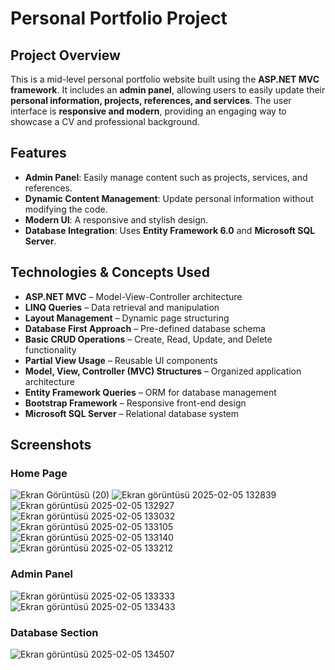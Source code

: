 # Personal Portfolio Project

## Project Overview

This is a mid-level personal portfolio website built using the **ASP.NET MVC framework**. It includes an **admin panel**, allowing users to easily update their **personal information, projects, references, and services**. The user interface is **responsive and modern**, providing an engaging way to showcase a CV and professional background.

## Features

- **Admin Panel**: Easily manage content such as projects, services, and references.
- **Dynamic Content Management**: Update personal information without modifying the code.
- **Modern UI**: A responsive and stylish design.
- **Database Integration**: Uses **Entity Framework 6.0** and **Microsoft SQL Server**.

## Technologies & Concepts Used

- **ASP.NET MVC** – Model-View-Controller architecture
- **LINQ Queries** – Data retrieval and manipulation
- **Layout Management** – Dynamic page structuring
- **Database First Approach** – Pre-defined database schema
- **Basic CRUD Operations** – Create, Read, Update, and Delete functionality
- **Partial View Usage** – Reusable UI components
- **Model, View, Controller (MVC) Structures** – Organized application architecture
- **Entity Framework Queries** – ORM for database management
- **Bootstrap Framework** – Responsive front-end design
- **Microsoft SQL Server** – Relational database system

## Screenshots

### Home Page
![Ekran Görüntüsü (20)](https://github.com/user-attachments/assets/063e1fb5-7715-4404-aab6-fdccc0ed22b6)
![Ekran görüntüsü 2025-02-05 132839](https://github.com/user-attachments/assets/45c18180-69e7-4be8-98c6-a4cd34a5e7be)
![Ekran görüntüsü 2025-02-05 132927](https://github.com/user-attachments/assets/550c5db9-4dda-44ab-b5ac-fb5a6992efdd)
![Ekran görüntüsü 2025-02-05 133032](https://github.com/user-attachments/assets/41a5f6ab-31a2-462b-9d4c-298136bcb2ed)
![Ekran görüntüsü 2025-02-05 133105](https://github.com/user-attachments/assets/5b297385-a43a-4a75-a350-9a372f866610)
![Ekran görüntüsü 2025-02-05 133140](https://github.com/user-attachments/assets/6758a893-61a5-481b-9c29-bcd904485bd0)
![Ekran görüntüsü 2025-02-05 133212](https://github.com/user-attachments/assets/0edf3976-c60d-455a-9b1b-afbd882dbaff)


### Admin Panel
![Ekran görüntüsü 2025-02-05 133333](https://github.com/user-attachments/assets/a3bc1bb4-6538-42fd-a9af-4f7857458625)
![Ekran görüntüsü 2025-02-05 133433](https://github.com/user-attachments/assets/56fdd4fe-b189-4b0c-9977-3a7a3fb399ad)


### Database Section


![Ekran görüntüsü 2025-02-05 134507](https://github.com/user-attachments/assets/f264a312-bd6f-4ab3-ac36-128341cfbb0c)

